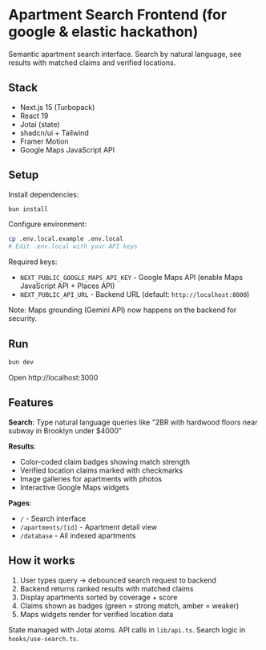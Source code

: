 # Apartment Search Frontend (for google & elastic hackathon)

Semantic apartment search interface. Search by natural language, see results with matched claims and verified locations.

## Stack

- Next.js 15 (Turbopack)
- React 19
- Jotai (state)
- shadcn/ui + Tailwind
- Framer Motion
- Google Maps JavaScript API

## Setup

Install dependencies:
```bash
bun install
```

Configure environment:
```bash
cp .env.local.example .env.local
# Edit .env.local with your API keys
```

Required keys:
- `NEXT_PUBLIC_GOOGLE_MAPS_API_KEY` - Google Maps API (enable Maps JavaScript API + Places API)
- `NEXT_PUBLIC_API_URL` - Backend URL (default: `http://localhost:8000`)

Note: Maps grounding (Gemini API) now happens on the backend for security.

## Run

```bash
bun dev
```

Open http://localhost:3000

## Features

**Search**: Type natural language queries like "2BR with hardwood floors near subway in Brooklyn under $4000"

**Results**: 
- Color-coded claim badges showing match strength
- Verified location claims marked with checkmarks
- Image galleries for apartments with photos
- Interactive Google Maps widgets

**Pages**:
- `/` - Search interface
- `/apartments/[id]` - Apartment detail view
- `/database` - All indexed apartments

## How it works

1. User types query → debounced search request to backend
2. Backend returns ranked results with matched claims
3. Display apartments sorted by coverage + score
4. Claims shown as badges (green = strong match, amber = weaker)
5. Maps widgets render for verified location data

State managed with Jotai atoms. API calls in `lib/api.ts`. Search logic in `hooks/use-search.ts`.

